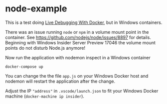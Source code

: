 # node-example

This is a test doing [Live Debugging With Docker](https://blog.docker.com/2016/07/live-debugging-docker/), but in Windows containers.

There was an issue running `node` or `npm` in a volume mount point in the container.
See https://github.com/nodejs/node/issues/8897 for details.
Beginning with Windows Insider Server Preview 17046 the volume mount points do not disturb Node.js anymore!

Now run the application with nodemon inspect in a Windows container

```
docker-compose up
```

You can change the the file `app.js` on your Windows Docker host and nodemon will restart the application after the change.

Adjust the IP `"address"` in `.vscode/launch.json` to fit your Windows Docker machine (`docker-machine ip insider`).

